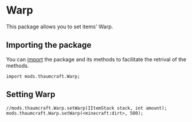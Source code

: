 # Warp

This package allows you to set items' Warp.

## Importing the package

You can [import](/Vanilla/Advanced_Functionality/Import) the package and its methods to facilitate the retrival of the methods.  
```
import mods.thaumcraft.Warp;
```

## Setting Warp

```
//mods.thaumcraft.Warp.setWarp(IItemStack stack, int amount);
mods.thaumcraft.Warp.setWarp(<minecraft:dirt>, 500);
```

